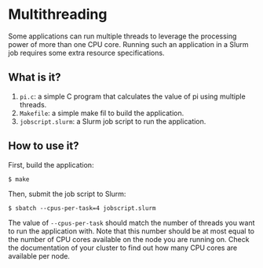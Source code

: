 # Multithreading

Some applications can run multiple threads to leverage the processing power
of more than one CPU core.  Running such an application in a Slurm job
requires some extra resource specifications.


## What is it?

1. `pi.c`: a simple C program that calculates the value of pi using multiple threads.
1. `Makefile`: a simple make fil to build the application.
1. `jobscript.slurm`: a Slurm job script to run the application.


## How to use it?

First, build the application:
```
$ make
```

Then, submit the job script to Slurm:
```
$ sbatch --cpus-per-task=4 jobscript.slurm
```

The value of `--cpus-per-task` should match the number of threads you want
to run the application with.  Note that this number should be at most equal
to the number of CPU cores available on the node you are running on.  Check
the documentation of your cluster to find out how many CPU cores are
available per node.
